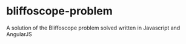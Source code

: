 # bliffoscope-problem
A solution of the Bliffoscope problem solved written in Javascript and AngularJS

